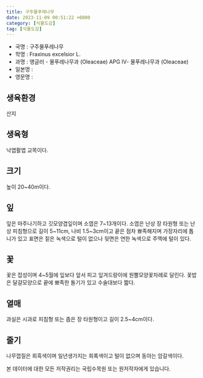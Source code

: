 ```yaml
---
title: 구주물푸레나무
date: 2023-11-09 00:51:22 +0800
category: [식물도감]
tag: [식물도감]
---
```




- 국명 : 구주물푸레나무
- 학명 : Fraxinus excelsior L.
- 과명 : 앵글러 - 물푸레나무과 (Oleaceae) APG Ⅳ- 물푸레나무과 (Oleaceae)
- 일본명 : 
- 영문명 : 


## 생육환경
산지
## 생육형
낙엽활엽 교목이다.
## 크기
높이 20~40m이다.
## 잎
잎은 마주나기하고 깃모양겹잎이며 소엽은 7~13개이다. 소엽은 난상 장 타원형 또는 난상 피침형으로 길이 5~11cm, 나비 1.5~3cm이고 끝은 점차 뾰족해지며 가장자리에 톱니가 있고 표면은 짙은 녹색으로 털이 없으나 뒷면은 연한 녹색으로 주맥에 털이 있다.
## 꽃
꽃은 잡성이며 4~5월에 잎보다 앞서 피고 잎겨드랑이에 원뿔모양꽃차례로 달린다. 꽃밥은 달걀모양으로 끝에 뾰족한 돌기가 있고 수술대보다 짧다.
## 열매
과실은 시과로 피침형 또는 좁은 장 타원형이고 길이 2.5~4cm이다.
## 줄기
나무껍질은 회흑색이며 일년생가지는 회록색이고 털이 없으며 동아는 암갈색이다.






본 데이터에 대한 모든 저작권리는 국립수목원 또는 원저작자에게 있습니다.
